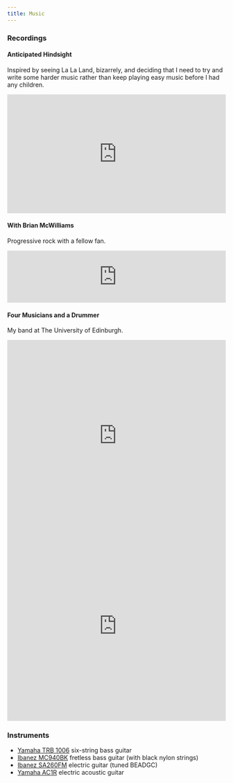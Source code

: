 ```yaml
---
title: Music
---
```


### Recordings

####  Anticipated Hindsight
Inspired by seeing La La Land, bizarrely, and deciding that I need to try and write some harder music rather than keep playing easy music before I had any children.

<iframe style="border: 0; width: 100%; height: 274px;" src="https://bandcamp.com/EmbeddedPlayer/album=3202273045/size=large/bgcol=ffffff/linkcol=333333/artwork=small/transparent=true/" seamless><a href="http://mikemcquaid.bandcamp.com/album/anticipated-hindsight">Anticipated Hindsight by Mike McQuaid</a></iframe>

#### With Brian McWilliams
Progressive rock with a fellow fan.

<iframe style="border: 0; width: 100%; height: 120px;" src="https://bandcamp.com/EmbeddedPlayer/track=177789470/size=large/bgcol=ffffff/linkcol=333333/tracklist=false/artwork=small/transparent=true/" seamless><a href="http://mikemcquaid.bandcamp.com/track/undying-love-transatlantic-cover">Undying Love (Transatlantic Cover) by Mike McQuaid and Brian McWilliams</a></iframe>

#### Four Musicians and a Drummer
My band at The University of Edinburgh.

<iframe style="border: 0; width: 100%; height: 439px;" src="https://bandcamp.com/EmbeddedPlayer/album=700483681/size=large/bgcol=ffffff/linkcol=333333/artwork=small/transparent=true/" seamless><a href="http://mikemcquaid.bandcamp.com/album/live-at-the-jazz-bar">Live at The Jazz Bar by Four Musicians and a Drummer</a></iframe>

<iframe style="border: 0; width: 100%; height: 439px;" src="https://bandcamp.com/EmbeddedPlayer/album=1127121674/size=large/bgcol=ffffff/linkcol=333333/artwork=small/transparent=true/" seamless><a href="http://mikemcquaid.bandcamp.com/album/live-at-the-lot">Live at The Lot by Four Musicians and a Drummer</a></iframe>

### Instruments
* [Yamaha TRB 1006](http://europe.yamaha.com/en/products/musical-instruments/guitars-basses/el-basses/trb/trb1006/) six-string bass guitar
* [Ibanez MC940BK](http://www.ibanezwiki.com/display/CATALOG/1985+-+Ibanez+String+Instruments+-+Musician+Bass+Series) fretless bass guitar (with black nylon strings)
* [Ibanez SA260FM](http://ibanez.wikia.com/wiki/SA260FM) electric guitar (tuned BEADGC)
* [Yamaha AC1R](http://europe.yamaha.com/en/products/musical-instruments/guitars-basses/el-ac-guitars/a_series/ac1r/) electric acoustic guitar
